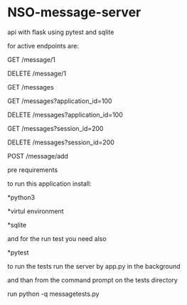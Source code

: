 # NSO-message-server
api with flask using pytest and sqlite

for active endpoints are:

GET /message/1

DELETE /message/1 

GET /messages 

GET /messages?application_id=100

DELETE /messages?application_id=100

GET /messages?session_id=200

DELETE /messages?session_id=200

POST /message/add


pre requirements

to run this application install:

*python3

*virtul environment

*sqlite

and for the run test you need also 

*pytest

to run the tests run the server by  app.py in the background

and than from the command prompt on the tests directory

 run python -q messagetests.py





